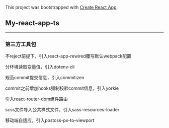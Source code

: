 This project was bootstrapped with [Create React App](https://github.com/facebook/create-react-app).

## My-react-app-ts

---

### 第三方工具包

不reject前提下，引入react-app-rewired覆写默认webpack配置

分环境读取变量值，引入dotenv-cli

规范commit提交信息，引入commitizen

commit之前增加hooks强制校验commit信息，引入yorkie

引入react-router-dom组件路由

scss文件导入公共样式文件，引入sass-resources-loader

移动端自适应，引入postcss-px-to-viewport